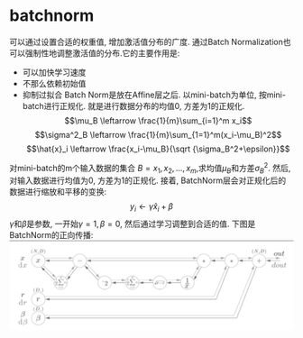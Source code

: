 # batchnorm





可以通过设置合适的权重值, 增加激活值分布的广度. 通过Batch Normalization也可以强制性地调整激活值的分布.它的主要作用是:
- 可以加快学习速度
- 不那么依赖初始值
- 抑制过拟合
Batch Norm是放在Affine层之后. 以mini-batch为单位, 按mini-batch进行正规化. 就是进行数据分布的均值0, 方差为1的正规化.
$$\mu_B \leftarrow \frac{1}{m}\sum_{i=1}^m x_i$$
$$\sigma^2_B \leftarrow \frac{1}{m}\sum_{1=1}^m(x_i-\mu_B)^2$$
$$\hat{x}_i \leftarrow \frac{x_i-\mu_B}{\sqrt {\sigma_B^2+\epsilon}}$$

对mini-batch的m个输入数据的集合 $B={x_1,x_2,...,x_m}$,求均值$\mu_B$和方差$\sigma_B^2$. 然后, 对输入数据进行均值为0, 方差为1的正规化.
接着, BatchNorm层会对正规化后的数据进行缩放和平移的变换:
$$y_i \leftarrow \gamma\hat{x}_i+\beta$$
$\gamma$和$\beta$是参数, 一开始$\gamma=1,\beta=0$, 然后通过学习调整到合适的值.
下图是BatchNorm的正向传播:
![](./batchnorm/2.png)